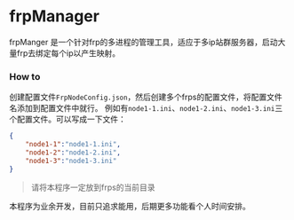 # frpManager

frpManger 是一个针对frp的多进程的管理工具，适应于多ip站群服务器，启动大量frp去绑定每个ip以产生映射。

### How to

创建配置文件`FrpNodeConfig.json`，然后创建多个frps的配置文件，将配置文件名添加到配置文件中就行。
例如有`node1-1.ini`、`node1-2.ini`、`node1-3.ini`三个配置文件。可以写成一下文件：

``` json
{
    "node1-1":"node1-1.ini",
    "node1-2":"node1-2.ini",
    "node1-3":"node1-3.ini"
}
```

> 请将本程序一定放到frps的当前目录

本程序为业余开发，目前只追求能用，后期更多功能看个人时间安排。